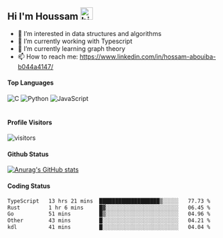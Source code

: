 ## Hi I'm Houssam <img src="https://user-images.githubusercontent.com/1303154/88677602-1635ba80-d120-11ea-84d8-d263ba5fc3c0.gif" width="28px" alt="hi">

- 👀 I’m interested in data structures and algorithms
- 🔭 I’m currently working with Typescript
- 🌱 I’m currently learning graph theory
- 📫 How to reach me: https://www.linkedin.com/in/hossam-abouiba-b044a4147/

#### Top Languages

![C](https://img.shields.io/badge/c-%2300599C.svg?style=for-the-badge&logo=c&logoColor=white)
![Python](https://img.shields.io/badge/python-%2314354C.svg?style=for-the-badge&logo=python&logoColor=white)
![JavaScript](https://img.shields.io/badge/javascript-%23323330.svg?style=for-the-badge&logo=javascript&logoColor=%23F7DF1E)
<br />
<br />
#### Profile Visitors
![visitors](https://visitor-badge.glitch.me/badge?page_id=project-HOSSAM.project-HOSSAM)

#### Github Status
[![Anurag's GitHub stats](https://github-readme-stats.vercel.app/api?username=0xPride&theme=tokyonight)](https://github.com/anuraghazra/github-readme-stats)

#### Coding Status
<!--START_SECTION:waka-->

```txt
TypeScript   13 hrs 21 mins  ███████████████████▒░░░░░   77.73 %
Rust         1 hr 6 mins     █▓░░░░░░░░░░░░░░░░░░░░░░░   06.45 %
Go           51 mins         █▒░░░░░░░░░░░░░░░░░░░░░░░   04.96 %
Other        43 mins         █░░░░░░░░░░░░░░░░░░░░░░░░   04.21 %
kdl          41 mins         █░░░░░░░░░░░░░░░░░░░░░░░░   04.04 %
```

<!--END_SECTION:waka-->
